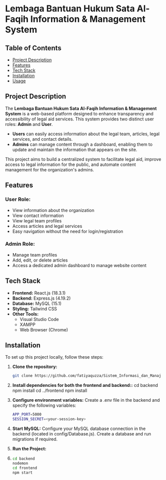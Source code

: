 # Lembaga Bantuan Hukum Sata Al-Faqih Information & Management System

## Table of Contents
- [Project Description](#project-description)
- [Features](#features)
- [Tech Stack](#tech-stack)
- [Installation](#installation)
- [Usage](#usage)

## Project Description
The **Lembaga Bantuan Hukum Sata Al-Faqih Information & Management System** is a web-based platform designed to enhance transparency and accessibility of legal aid services. This system provides two distinct user roles: **Admin** and **User**.

- **Users** can easily access information about the legal team, articles, legal services, and contact details.
- **Admins** can manage content through a dashboard, enabling them to update and maintain the information that appears on the site.

This project aims to build a centralized system to facilitate legal aid, improve access to legal information for the public, and automate content management for the organization's admins.

## Features
### User Role:
- View information about the organization
- View contact information 
- View legal team profiles
- Access articles and legal services
- Easy navigation without the need for login/registration

### Admin Role:
- Manage team profiles
- Add, edit, or delete articles
- Access a dedicated admin dashboard to manage website content

## Tech Stack
- **Frontend:** React.js (18.3.1)
- **Backend:** Express.js (4.19.2)
- **Database:** MySQL (15.1)
- **Styling:** Tailwind CSS
- **Other Tools:**
  - Visual Studio Code
  - XAMPP
  - Web Browser (Chrome)

## Installation
To set up this project locally, follow these steps:

1. **Clone the repository:**
   ```bash
   git clone https://github.com/fatiyaquzza/Sistem_Informasi_dan_Manajemen_KKP.git

2. **Install dependencies for both the frontend and backend::**
   cd backend
   npm install
   cd ../frontend
   npm install

3. **Configure environment variables:**
   Create a .env file in  the backend and specify the following variables:
   ```bash
   APP_PORT=5000
   SESSION_SECRET=<your-session-key>

5. **Start MySQL:**
   Configure your MySQL database connection in the backend (located in config/Database.js).
   Create a database and run migrations if required.

6. **Run the Project:**
7. ```bash
   cd backend
   nodemon
   cd frontend
   npm start
